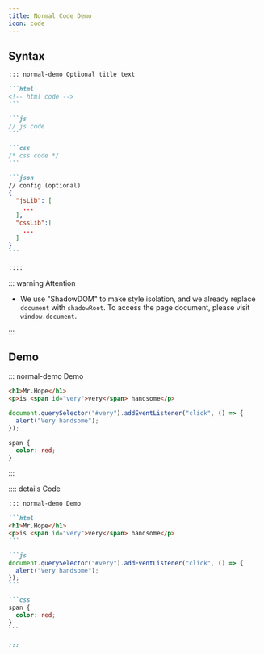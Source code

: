 ```yaml
---
title: Normal Code Demo
icon: code
---
```


## Syntax

````md
::: normal-demo Optional title text

```html
<!-- html code -->
```

```js
// js code
```

```css
/* css code */
```

```json
// config (optional)
{
  "jsLib": [
    ...
  ],
  "cssLib":[
    ...
  ]
}
```

::::
````

::: warning Attention

- We use "ShadowDOM" to make style isolation, and we already replace `document` with `shadowRoot`. To access the page document, please visit `window.document`.

:::

## Demo

::: normal-demo Demo

```html
<h1>Mr.Hope</h1>
<p>is <span id="very">very</span> handsome</p>
```

```js
document.querySelector("#very").addEventListener("click", () => {
  alert("Very handsome");
});
```

```css
span {
  color: red;
}
```

:::

:::: details Code

````md
::: normal-demo Demo

```html
<h1>Mr.Hope</h1>
<p>is <span id="very">very</span> handsome</p>
```

```js
document.querySelector("#very").addEventListener("click", () => {
  alert("Very handsome");
});
```

```css
span {
  color: red;
}
```

:::
````
